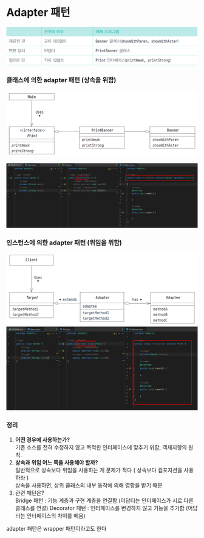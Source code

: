 # Adapter 패턴

![img.png](img.png)


### 클래스에 의한 adapter 패턴 (상속을 위함)

![img_1.png](img_1.png)

![img_2.png](img_2.png)

### 인스턴스에 의한 adapter 패턴 (위임을 위함)

![img_4.png](img_4.png)
![img_3.png](img_3.png)

### 정리

1. **어떤 경우에 사용하는가?**
    <br> 기존 소스를 전혀 수정하지 않고 목적한 인터페이스에 맞추기 위함, 객체지향의 원칙.
2. **상속과 위임 어느 쪽을 사용해야 할까?**
   <br> 일반적으로 상속보다 위임을 사용하는 게 문제가 적다 ( 상속보다 컴포지션을 사용하라 )
   <br> 상속을 사용하면, 상위 클래스의 내부 동작에 의해 영향을 받기 때문
3. 관련 패턴은?  
   Bridge 패턴 : 기능 계층과 구현 계층을 연결함 (어답터는 인터페이스가 서로 다른 클래스를 연결)
   Decorator 패턴 : 인터페이스를 변경하지 않고 기능을 추가함 (어답터는 인터페이스의 차이를 메움)

adapter 패턴은 wrapper 패턴이라고도 한다
